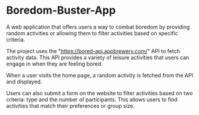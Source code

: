# Boredom-Buster-App
 A web application that offers users a way to combat boredom by providing random activities or allowing them to filter activities based on specific criteria.
 
 The project uses the "https://bored-api.appbrewery.com/" API to fetch activity data. This API provides a variety of leisure activities that users can engage in when they are feeling bored. 
 
 When a user visits the home page, a random activity is fetched from the API and displayed. 
 
 Users can also submit a form on the website to filter activities based on two criteria: type and the number of participants. This allows users to find activities that match their preferences or group size.
